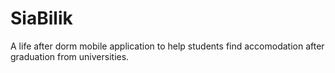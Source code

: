 # SiaBilik
A life after dorm mobile application to help students find accomodation after graduation from universities.
